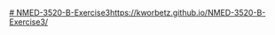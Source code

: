 [# NMED-3520-B-Exercise3](https://kworbetz.github.io/NMED-3520-B-Exercise3/)https://kworbetz.github.io/NMED-3520-B-Exercise3/
